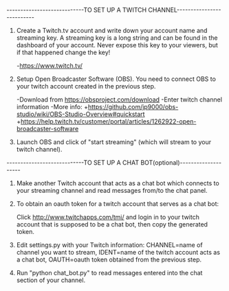 ----------------------------TO SET UP A TWITCH CHANNEL--------------------------
1. Create a Twitch.tv account and write down your account name and streaming key. 
A streaming key is a long string and can be found in the dashboard of your account. 
Never expose this key to your viewers, but if that happened change the key!

	-https://www.twitch.tv/

2. Setup Open Broadcaster Software (OBS). You need to connect OBS to your twitch account
 created in the previous step. 

	-Download from https://obsproject.com/download
	-Enter twitch channel information
	-More info:
		+https://github.com/jp9000/obs-studio/wiki/OBS-Studio-Overview#quickstart
		+https://help.twitch.tv/customer/portal/articles/1262922-open-broadcaster-software

3. Launch OBS and click of "start streaming" (which will stream to your twitch channel).


----------------------------TO SET UP A CHAT BOT(optional)--------------------
1. Make another Twitch account that acts as a chat bot which connects to your streaming channel and read messages from/to the chat panel.

2. To obtain an oauth token for a twitch account that serves as a chat bot: 

      Click http://www.twitchapps.com/tmi/ and login in to your twitch account that is supposed to be a chat bot, then copy the generated token. 

3. Edit settings.py with your Twitch information: 
		CHANNEL=name of channel you want to stream, IDENT=name of the twitch account acts as a chat bot, OAUTH=oauth token obtained from the previous step.

4. Run "python chat_bot.py" to read messages entered into the chat section of your channel.
